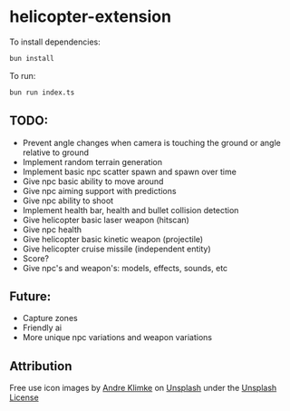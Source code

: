 # helicopter-extension

To install dependencies:

```bash
bun install
```

To run:

```bash
bun run index.ts
```

## TODO:
- Prevent angle changes when camera is touching the ground or angle relative to ground
- Implement random terrain generation
- Implement basic npc scatter spawn and spawn over time
- Give npc basic ability to move around
- Give npc aiming support with predictions
- Give npc ability to shoot
- Implement health bar, health and bullet collision detection
- Give helicopter basic laser weapon (hitscan)
- Give npc health
- Give helicopter basic kinetic weapon (projectile)
- Give helicopter cruise missile (independent entity)
- Score?
- Give npc's and weapon's: models, effects, sounds, etc

## Future:
- Capture zones
- Friendly ai
- More unique npc variations and weapon variations


## Attribution 
Free use icon images by [Andre Klimke](https://unsplash.com/@andre_klimke?utm_content=creditCopyText&utm_medium=referral&utm_source=unsplash)</a> on [Unsplash](https://unsplash.com/photos/black-helicopter-flying-over-brown-field-during-daytime--IhgLixx7Z8?utm_content=creditCopyText&utm_medium=referral&utm_source=unsplash) under the [Unsplash License](https://unsplash.com/license)